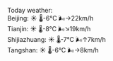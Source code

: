 Today weather:  
Beijing: ☀️ 🌡️-6°C 🌬️→22km/h  
Tianjin: ☀️ 🌡️-8°C 🌬️↘19km/h  
Shijiazhuang: ☀️ 🌡️-7°C 🌬️↑7km/h  
Tangshan: ☀️ 🌡️-6°C 🌬️→8km/h  
